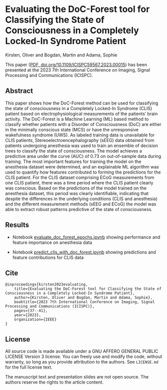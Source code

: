 # Evaluating the DoC-Forest tool for Classifying the State of Consciousness in a Completely Locked-In Syndrome Patient

Kirsten, Oliver and Bogdan, Martin and Adama, Sophie

This paper ([PDF, ](documents/paper_icispc_2023.pdf) [doi.org/10.1109/ICISPC59567.2023.00015]( doi.org/10.1109/ICISPC59567.2023.00015)) has been presented at the 2023 7th International Conference on Imaging, Signal Processing and Communications (ICISPC).

## Abstract

This paper shows how the DoC-Forest method can
be used for classifying the state of consciousness in a Completely
Locked-In Syndrome (CLIS) patient based on electrophysiological measurements of the patients’ brain activity. The DoC-Forest
is a Machine Learning (ML) based method to classify whether
patients with a Disorder of Consciousness (DoC) are either in the
minimally conscious state (MCS) or have the unresponsive wakefulness syndrome (UWS). As labeled training data is unavailable
for CLIS patients, Stereoelectroencephalography (sEEG) data
obtained from patients undergoing anesthesia was used to train
an ensemble of decision trees to classify the state of consciousness.
The model achieves a predictive area under the curve (AUC) of
0.73 on out-of-sample data during training. The most important
features for training the model on the anesthesia dataset were
determined, and an explainable ML algorithm was used to
quantify how features contributed to forming the predictions
for the CLIS patient. For the CLIS dataset comprising ECoG
measurements from one CLIS patient, there was a time period
where the CLIS patient clearly was conscious. Based on the
predictions of the model trained on the anesthesia dataset,
this period was clearly identifiable, indicating that despite the
differences in the underlying conditions (CLIS and anesthesia)
and the different measurement methods (sEEG and ECoG) the
model was able to extract robust patterns predictive of the state
of consciousness.

## Results
- Notebook [evaluate_doc_forest_epochs.ipynb](https://github.com/randomrain101/doc-forest_clis_anesthesia/blob/main/notebooks/doc_for_clis/evaluate_doc_forest_epochs.ipynb) showing performance and feature importance on anesthesia data

- Notebook [predict_clis_with_doc_forest.ipynb](https://github.com/randomrain101/doc-forest_clis_anesthesia/blob/main/notebooks/doc_for_clis/predict_clis_with_doc_forest.ipynb) showing predictions and feature contributions for CLIS data

## Cite

    @inproceedings{kirsten2023evaluating,
        title={Evaluating the DoC-Forest tool for Classifying the State of Consciousness in a Completely Locked-In Syndrome Patient},
        author={Kirsten, Oliver and Bogdan, Martin and Adama, Sophie},
        booktitle={2023 7th International Conference on Imaging, Signal Processing and Communications (ICISPC)},
        pages={37--41},
        year={2023},
        organization={IEEE}
    }

## License

All source code is made available under a GNU AFFERO GENERAL PUBLIC LICENSE Version 3 license. You can freely
use and modify the code, without warranty, so long as you provide attribution
to the authors. See `LICENSE.md` for the full license text.

The manuscript text and presentation slides are not open source. The authors reserve the rights to the
article content.